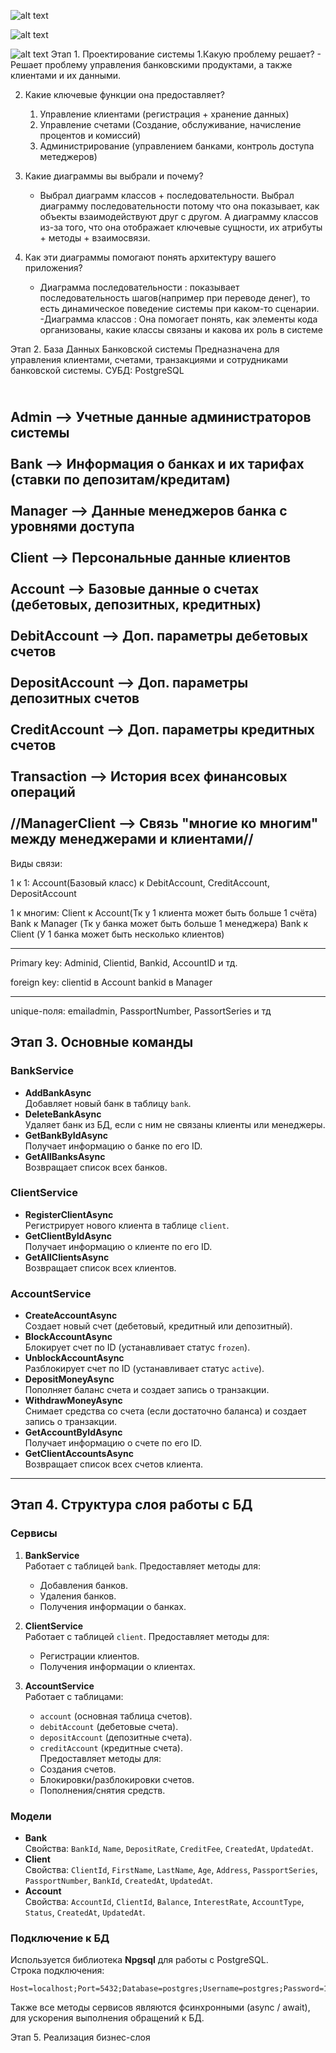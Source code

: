 
![alt text](<Sequence Diagram (2)-1.jpeg>)

![alt text](<Sequence Diagram3-1.jpeg>)

![alt text](<Class Diagram1 (2).jpeg>)
Этап 1. Проектирование системы
1.Какую проблему решает?
    - Решает проблему управления банковскими продуктами, а также клиентами и их   данными.

2. Какие ключевые функции она предоставляет?
    1. Управление клиентами (регистрация + хранение данных)
    2. Управление счетами (Создание, обслуживание, начисление процентов и комиссий)
    3. Администрирование (управлением банками, контроль доступа метеджеров)

3. Какие диаграммы вы выбрали и почему?
    - Выбрал диаграмм классов + последовательности.
    Выбрал диаграмму последовательности потому что она показывает, как объекты взаимодействуют друг с другом.
    А диаграмму классов из-за того, что она отображает ключевые сущности, их атрибуты + методы + взаимосвязи.

4. Как эти диаграммы помогают понять архитектуру вашего приложения?
    - Диаграмма последовательности :  показывает последовательность шагов(например при переводе денег), то есть динамическое поведение системы при каком-то сценарии.
    -Диаграмма классов : Она помогает понять, как элементы кода организованы, какие классы связаны и какова их роль в системе

Этап 2. База Данных Банковской системы
Предназначена для управления клиентами, счетами, транзакциями и сотрудниками банковской системы.
СУБД: PostgreSQL

<br>Admin --> Учетные данные администраторов системы</br>
<br>Bank --> Информация о банках и их тарифах (ставки по депозитам/кредитам)</br>
<br>Manager --> Данные менеджеров банка с уровнями доступа</br>
<br>Client --> Персональные данные клиентов</br>
<br>Account --> Базовые данные о счетах (дебетовых, депозитных, кредитных)</br>
<br>DebitAccount --> Доп. параметры дебетовых счетов</br>
<br>DepositAccount --> Доп. параметры депозитных счетов</br>
<br>CreditAccount --> Доп. параметры кредитных счетов</br>
<br>Transaction --> История всех финансовых операций</br>
<br>//ManagerClient --> Связь "многие ко многим" между менеджерами и клиентами//</br>
-----------------------------------
Виды связи:

1 к 1:
    Account(Базовый класс) к DebitAccount, CreditAccount, DepositAccount

1 к многим:
    Client к Account(Тк у 1 клиента может быть больше 1 счёта)
    Bank к Manager (Тк у банка может быть больше 1 менеджера)
    Bank к Client (У 1 банка может быть несколько клиентов)

-----------------------------------
Primary key:
    Adminid,
    Clientid,
    Bankid,
    AccountID и тд.

    
foreign key:
    clientid в Account
    bankid в Manager
    
-----------------------------------
unique-поля:
    emailadmin,
    PassportNumber,
    PassortSeries  и тд

## Этап 3. Основные команды

### **BankService**
- **AddBankAsync**  
  Добавляет новый банк в таблицу `bank`.
- **DeleteBankAsync**  
  Удаляет банк из БД, если с ним не связаны клиенты или менеджеры.
- **GetBankByIdAsync**  
  Получает информацию о банке по его ID.
- **GetAllBanksAsync**  
  Возвращает список всех банков.

### **ClientService**
- **RegisterClientAsync**  
  Регистрирует нового клиента в таблице `client`.
- **GetClientByIdAsync**  
  Получает информацию о клиенте по его ID.
- **GetAllClientsAsync**  
  Возвращает список всех клиентов.

### **AccountService**
- **CreateAccountAsync**  
  Создает новый счет (дебетовый, кредитный или депозитный).
- **BlockAccountAsync**  
  Блокирует счет по ID (устанавливает статус `frozen`).
- **UnblockAccountAsync**  
  Разблокирует счет по ID (устанавливает статус `active`).
- **DepositMoneyAsync**  
  Пополняет баланс счета и создает запись о транзакции.
- **WithdrawMoneyAsync**  
  Снимает средства со счета (если достаточно баланса) и создает запись о транзакции.
- **GetAccountByIdAsync**  
  Получает информацию о счете по его ID.
- **GetClientAccountsAsync**  
  Возвращает список всех счетов клиента.

---

## Этап 4. Структура слоя работы с БД

### **Сервисы**
1. **BankService**  
   Работает с таблицей `bank`. Предоставляет методы для:
   - Добавления банков.
   - Удаления банков.
   - Получения информации о банках.

2. **ClientService**  
   Работает с таблицей `client`. Предоставляет методы для:
   - Регистрации клиентов.
   - Получения информации о клиентах.

3. **AccountService**  
   Работает с таблицами:
   - `account` (основная таблица счетов).
   - `debitAccount` (дебетовые счета).
   - `depositAccount` (депозитные счета).
   - `creditAccount` (кредитные счета).  
   Предоставляет методы для:
   - Создания счетов.
   - Блокировки/разблокировки счетов.
   - Пополнения/снятия средств.

### **Модели**
- **Bank**  
  Свойства: `BankId`, `Name`, `DepositRate`, `CreditFee`, `CreatedAt`, `UpdatedAt`.
- **Client**  
  Свойства: `ClientId`, `FirstName`, `LastName`, `Age`, `Address`, `PassportSeries`, `PassportNumber`, `BankId`, `CreatedAt`, `UpdatedAt`.
- **Account**  
  Свойства: `AccountId`, `ClientId`, `Balance`, `InterestRate`, `AccountType`, `Status`, `CreatedAt`, `UpdatedAt`.

### **Подключение к БД**
Используется библиотека **Npgsql** для работы с PostgreSQL.  
Строка подключения:
```plaintext
Host=localhost;Port=5432;Database=postgres;Username=postgres;Password=159753521;
```
Также все методы сервисов являются фсинхронными (async / await), для ускорения выполнения обращений к БД.

Этап 5. Реализация бизнес-слоя









    
